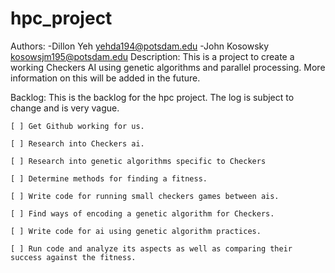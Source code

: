 # hpc_project
Authors: 
   -Dillon Yeh <yehda194@potsdam.edu>
   -John Kosowsky <kosowsjm195@potsdam.edu>
Description: 
    This is a project to create a working Checkers AI using genetic algorithms and parallel processing.
    More information on this will be added in the future.

Backlog: 
    This is the backlog for the hpc project. The log is subject to change and is very vague.

    [ ] Get Github working for us.

    [ ] Research into Checkers ai.

    [ ] Research into genetic algorithms specific to Checkers

    [ ] Determine methods for finding a fitness.

    [ ] Write code for running small checkers games between ais.

    [ ] Find ways of encoding a genetic algorithm for Checkers.

    [ ] Write code for ai using genetic algorithm practices.

    [ ] Run code and analyze its aspects as well as comparing their success against the fitness.
